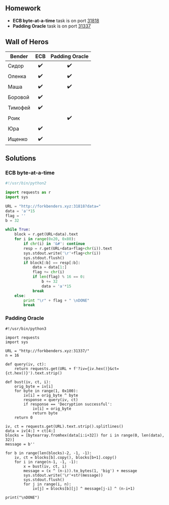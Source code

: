 ## Homework
- **ECB byte-at-a-time** task is on port [31818](http://forkbenders.xyz:31818)
- **Padding Oracle** task is on port [31337](http://forkbenders.xyz:31337)

## Wall of Heros
Bender | ECB | Padding Oracle 
--- | :---: | :---:
Сидор | ✔️ | ✔️
Оленка | ✔️ | ✔️
Маша | ✔️ | ✔️ 
Боровой | ✔️ |
Тимофей | ✔️ |
Роик | | ✔️
Юра | ✔️ |
Ищенко | ✔️ |

## Solutions

### ECB byte-at-a-time

```python
#!/usr/bin/python2

import requests as r
import sys

URL = "http://forkbenders.xyz:31818?data="
data = 'a'*15
flag = ''
b = 32

while True:
    block = r.get(URL+data).text
    for i in range(0x20, 0x80):
        if chr(i) in '&#': continue
        resp = r.get(URL+data+flag+chr(i)).text
        sys.stdout.write('\r'+flag+chr(i))
        sys.stdout.flush()
        if block[:b] == resp[:b]:
            data = data[1:]
            flag += chr(i)
            if len(flag) % 16 == 0:
                b += 32
                data = 'a'*15
            break
    else:
        print "\r" + flag + " \nDONE"
        break
```

### Padding Oracle
```python3
#!/usr/bin/python3

import requests
import sys

URL = "http://forkbenders.xyz:31337/"
n = 16

def query(iv, ct):
    return requests.get(URL + f'?iv={iv.hex()}&ct={ct.hex()}').text.strip()

def bust(iv, ct, i):
    orig_byte = iv[i]
    for byte in range(1, 0x100):
        iv[i] = orig_byte ^ byte
        response = query(iv, ct)
        if response == 'Decryption successful':
            iv[i] = orig_byte
            return byte
    return 0

iv, ct = requests.get(URL).text.strip().splitlines()
data = iv[4:] + ct[4:]
blocks = [bytearray.fromhex(data[i:i+32]) for i in range(0, len(data), 32)]
message = b''

for b in range(len(blocks)-2, -1, -1):
    iv, ct = blocks[b].copy(), blocks[b+1].copy()
    for i in range(n-1, -1, -1):
        x = bust(iv, ct, i)
        message = (x ^ (n-i)).to_bytes(1, 'big') + message
        sys.stdout.write('\r'+str(message))
        sys.stdout.flush()
        for j in range(i, n):
            iv[j] = blocks[b][j] ^ message[j-i] ^ (n-i+1)

print("\nDONE")
```

